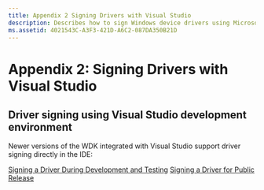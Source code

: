 ```yaml
---
title: Appendix 2 Signing Drivers with Visual Studio
description: Describes how to sign Windows device drivers using Microsoft Visual Studio.
ms.assetid: 4021543C-A3F3-421D-A6C2-087DA350B21D
---
```


# Appendix 2: Signing Drivers with Visual Studio


## Driver signing using Visual Studio development environment


Newer versions of the WDK integrated with Visual Studio support driver signing directly in the IDE:

[Signing a Driver During Development and Testing](https://msdn.microsoft.com/windows-drivers/develop/signing_a_driver_during_development_and_testing)
[Signing a Driver for Public Release](https://msdn.microsoft.com/windows-drivers/develop/signing_a_driver_for_public_release)
 

 





